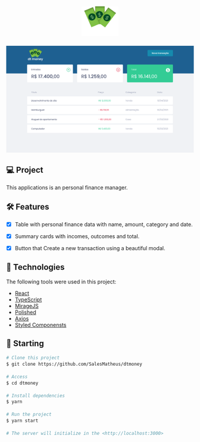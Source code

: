 <h1 align="center">
    <img height="80" src=".github/logo2.svg" alt="Dtmoney" />
</h1>

![cover](.github/inicio.png?style=flat)


## 💻 Project

This applications is an personal finance manager.



## :hammer_and_wrench: Features

-   [X] Table with personal finance data with name, amount, category and  date.
-   [X] Summary cards with incomes, outcomes and total.
-   [X] Button that Create a new transaction using a beautiful modal.



## 🧪  Technologies

The following tools were used in this project:

- [React](https://pt-br.reactjs.org/)
- [TypeScript](https://www.typescriptlang.org/)
- [MirageJS](https://miragejs.com/)
- [Polished](https://polished.js.org/)
- [Axios](https://github.com/axios/axios)
- [Styled Componensts](https://styled-components.com/)



## 🚀 Starting

```bash
# Clone this project
$ git clone https://github.com/SalesMatheus/dtmoney

# Access
$ cd dtmoney

# Install dependencies
$ yarn

# Run the project
$ yarn start

# The server will initialize in the <http://localhost:3000>
```
